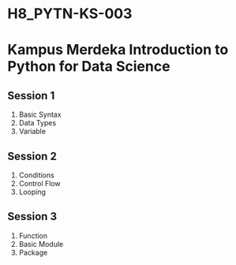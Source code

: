 # H8_PYTN-KS-003
# Kampus Merdeka Introduction to Python for Data Science
## Session 1
1. Basic Syntax
2. Data Types
3. Variable

## Session 2
1. Conditions
2. Control Flow
3. Looping

## Session 3
1. Function
2. Basic Module
3. Package
